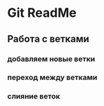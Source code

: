 # Git ReadMe

## Работа с ветками

### добавляем новые ветки

### переход между ветками

### слияние веток

